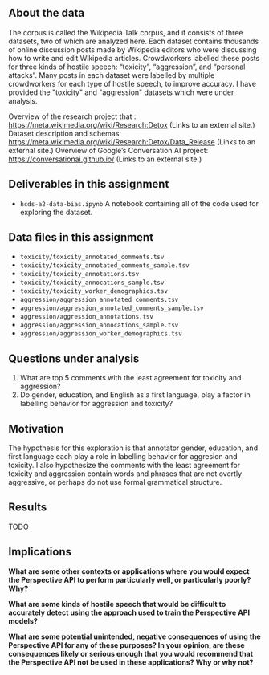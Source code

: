 ## About the data
The corpus is called the Wikipedia Talk corpus, and it consists of three datasets, two of which are analyzed here. Each dataset contains thousands of online discussion posts made by Wikipedia editors who were discussing how to write and edit Wikipedia articles. Crowdworkers labelled these posts for three kinds of hostile speech: “toxicity”, “aggression”, and “personal attacks”. Many posts in each dataset were labelled by multiple crowdworkers for each type of hostile speech, to improve accuracy. I have provided the "toxicity" and "aggression" datasets which were under analysis.

Overview of the research project that : https://meta.wikimedia.org/wiki/Research:Detox (Links to an external site.) 
Dataset description and schemas: https://meta.wikimedia.org/wiki/Research:Detox/Data_Release (Links to an external site.) 
Overview of Google’s Conversation AI project: https://conversationai.github.io/ (Links to an external site.) 

## Deliverables in this assignment

- `hcds-a2-data-bias.ipynb` A notebook containing all of the code used for exploring the dataset.

## Data files in this assignment

- `toxicity/toxicity_annotated_comments.tsv`
- `toxicity/toxicity_annotated_comments_sample.tsv`
- `toxicity/toxicity_annotations.tsv`
- `toxicity/toxicity_annocations_sample.tsv`
- `toxicity/toxicity_worker_demographics.tsv`
- `aggression/aggression_annotated_comments.tsv`
- `aggression/aggression_annotated_comments_sample.tsv`
- `aggression/aggression_annotations.tsv`
- `aggression/aggression_annocations_sample.tsv`
- `aggression/aggression_worker_demographics.tsv`

## Questions under analysis

1. What are top 5 comments with the least agreement for toxicity and aggression?
2. Do gender, education, and English as a first language, play a factor in labelling behavior for aggression and toxicity?

## Motivation

The hypothesis for this exploration is that annotator gender, education, and first language each play a role in labelling behavior for aggresion and toxicity. I also hypothesize the comments with the least agreement for toxicity and aggression contain words and phrases that are not overtly aggressive, or perhaps do not use formal grammatical structure.

## Results

TODO

## Implications

__What are some other contexts or applications where you would expect the Perspective API to perform particularly well, or particularly poorly? Why?__

__What are some kinds of hostile speech that would be difficult to accurately detect using the approach used to train the Perspective API models?__

__What are some potential unintended, negative consequences of using the Perspective API for any of these purposes? In your opinion, are these consequences likely or serious enough that you would recommend that the Perspective API not be used in these applications? Why or why not?__
